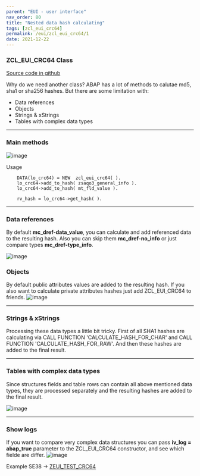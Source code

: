 ```yaml
---
parent: "EUI - user interface"
nav_order: 80
title: "Nested data hash calculating"
tags: [zcl_eui_crc64]
permalink: /eui/zcl_eui_crc64/1
date: 2021-12-22
---
```


### ZCL_EUI_CRC64 Class
[Source code in github](https://github.com/bizhuka/eui/blob/master/src/zcl_eui_crc64.clas.abap)

Why do we need another class?
ABAP has a lot of methods to calutae md5, sha1 or sha256 hashes. But there are some limitation with:
* Data references
* Objects
* Strings & xStrings 
*  Tables with complex data types

***

### Main methods

![image](https://user-images.githubusercontent.com/36256417/147049807-3c5f18b9-5452-438d-934c-949ed2924507.png)

Usage
``` abap
    DATA(lo_crc64) = NEW  zcl_eui_crc64( ).
    lo_crc64->add_to_hash( zsaqo3_general_info ).
    lo_crc64->add_to_hash( mt_fld_value ).

    rv_hash = lo_crc64->get_hash( ).
```
***

### Data references

By default **mc_dref-data_value**, you can calculate and add referenced data to the resulting hash.
Also you can skip them **mc_dref-no_info** or just compare types **mc_dref-type_info**.

![image](https://user-images.githubusercontent.com/36256417/147050466-102bf9f0-6a05-4d17-b8ba-a103fac14870.png)

### Objects
By default public attributes values are added to the resulting hash. 
If you also want to calculate private attributes hashes just add ZCL_EUI_CRC64  to friends.
![image](https://user-images.githubusercontent.com/36256417/147051825-368cdb55-14c2-4293-b54c-2698bd42eb02.png)

***

### Strings & xStrings 

Processing these data types a little bit tricky. First of all SHA1 hashes are calculating via CALL FUNCTION 'CALCULATE_HASH_FOR_CHAR' and CALL FUNCTION 'CALCULATE_HASH_FOR_RAW'. And then these hashes are added to the final result.  


***

### Tables with complex data types

Since structures fields and table rows can contain all above mentioned data types, they are processed separately and the resulting hashes are added to the final result.

![image](https://user-images.githubusercontent.com/36256417/147054503-1134f175-3d39-46dc-8b77-aa4bdd3da55f.png)


***

### Show logs

If you want to compare very complex data structures you can pass **iv_log = abap_true** parameter to the ZCL_EUI_CRC64 constructor,
and see which fielde are differ. 
![image](https://user-images.githubusercontent.com/36256417/147054800-d49336a1-8fb7-458d-aa1e-953421b52de8.png)


Example
SE38 -> [ZEUI_TEST_CRC64](https://github.com/bizhuka/eui/blob/master/src/demo/zeui_test_crc64.prog.abap)